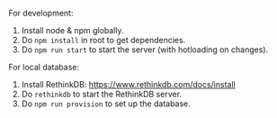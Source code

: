 For development:

1. Install node & npm globally.
2. Do `npm install` in root to get dependencies.
3. Do `npm run start` to start the server (with hotloading on changes).

For local database:

1. Install RethinkDB: https://www.rethinkdb.com/docs/install
2. Do `rethinkdb` to start the RethinkDB server.
3. Do `npm run provision` to set up the database.
